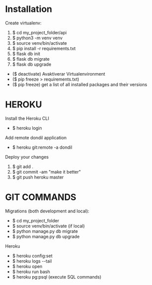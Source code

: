 # Installation
Create virtualenv:
1.  $ cd my_project_folder/api
2.  $ python3 -m venv venv
3.  $ source venv/bin/activate
4.  $ pip install -r requirements.txt
5.  $ flask db init
6.  $ flask db migrate
7.  $ flask db upgrade
*   ($ deactivate) Avaktiverar Virtualenvironment
*   ($ pip freeze > requirements.txt)
*   ($ pip freeze) get a list of all installed packages and their versions


# HEROKU
Install the Heroku CLI
* $ heroku login

Add remote dondil application
* $ heroku git:remote -a dondil

Deploy your changes
   1. $ git add .
   2. $ git commit -am "make it better"
   3. $ git push heroku master


# GIT COMMANDS
Migrations (both development and local):
*   $ cd my_project_folder
*   $ source venv/bin/activate (if local)
*   $ python manage.py db migrate
*   $ python manage.py db upgrade

Heroku
*   $ heroku config:set
*   $ heroku logs --tail
*   $ heroku open
*   $ heroku run bash
*   $ heroku pg:psql (execute SQL commands)
